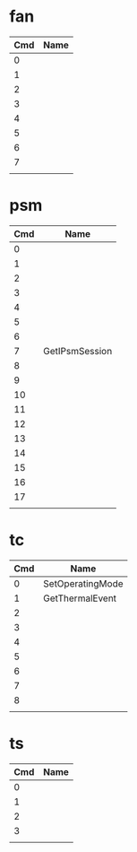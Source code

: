 # fan

| Cmd | Name |
| --- | ---- |
| 0   |      |
| 1   |      |
| 2   |      |
| 3   |      |
| 4   |      |
| 5   |      |
| 6   |      |
| 7   |      |
|     |      |

# psm

| Cmd | Name           |
| --- | -------------- |
| 0   |                |
| 1   |                |
| 2   |                |
| 3   |                |
| 4   |                |
| 5   |                |
| 6   |                |
| 7   | GetIPsmSession |
| 8   |                |
| 9   |                |
| 10  |                |
| 11  |                |
| 12  |                |
| 13  |                |
| 14  |                |
| 15  |                |
| 16  |                |
| 17  |                |
|     |                |

# tc

| Cmd | Name             |
| --- | ---------------- |
| 0   | SetOperatingMode |
| 1   | GetThermalEvent  |
| 2   |                  |
| 3   |                  |
| 4   |                  |
| 5   |                  |
| 6   |                  |
| 7   |                  |
| 8   |                  |
|     |                  |

# ts

| Cmd | Name |
| --- | ---- |
| 0   |      |
| 1   |      |
| 2   |      |
| 3   |      |
|     |      |
